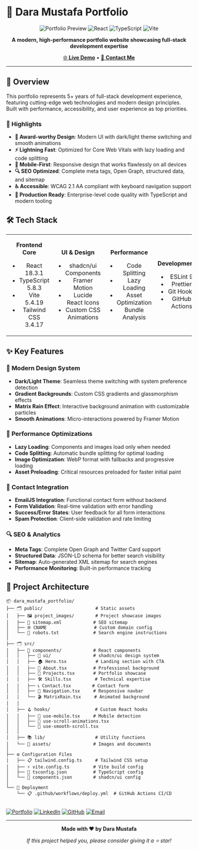 # 🚀 Dara Mustafa Portfolio

<div align="center">

![Portfolio Preview](https://img.shields.io/badge/Status-Live-brightgreen?style=for-the-badge)
![React](https://img.shields.io/badge/React-18.3.1-61DAFB?style=for-the-badge&logo=react&logoColor=white)
![TypeScript](https://img.shields.io/badge/TypeScript-5.8.3-3178C6?style=for-the-badge&logo=typescript&logoColor=white)
![Vite](https://img.shields.io/badge/Vite-5.4.19-646CFF?style=for-the-badge&logo=vite&logoColor=white)

**A modern, high-performance portfolio website showcasing full-stack development expertise**

[🌐 **Live Demo**](https://www.daramustafa.me) • [📧 **Contact Me**](mailto:daramustafam@gmail.com)

</div>

---

## 🎯 Overview

This portfolio represents 5+ years of full-stack development experience, featuring cutting-edge web technologies and modern design principles. Built with performance, accessibility, and user experience as top priorities.

### 🌟 Highlights

- **🎨 Award-worthy Design**: Modern UI with dark/light theme switching and smooth animations
- **⚡ Lightning Fast**: Optimized for Core Web Vitals with lazy loading and code splitting
- **📱 Mobile-First**: Responsive design that works flawlessly on all devices
- **🔍 SEO Optimized**: Complete meta tags, Open Graph, structured data, and sitemap
- **♿ Accessible**: WCAG 2.1 AA compliant with keyboard navigation support
- **🚀 Production Ready**: Enterprise-level code quality with TypeScript and modern tooling

## 🛠️ Tech Stack

<table>
<tr>
<td align="center" width="25%">

**Frontend Core**
- React 18.3.1
- TypeScript 5.8.3
- Vite 5.4.19
- Tailwind CSS 3.4.17

</td>
<td align="center" width="25%">

**UI & Design**
- shadcn/ui Components
- Framer Motion
- Lucide React Icons
- Custom CSS Animations

</td>
<td align="center" width="25%">

**Performance**
- Code Splitting
- Lazy Loading
- Asset Optimization
- Bundle Analysis

</td>
<td align="center" width="25%">

**Development**
- ESLint 9
- Prettier
- Git Hooks
- GitHub Actions

</td>
</tr>
</table>

## ✨ Key Features

### 🎨 **Modern Design System**
- **Dark/Light Theme**: Seamless theme switching with system preference detection
- **Gradient Backgrounds**: Custom CSS gradients and glassmorphism effects
- **Matrix Rain Effect**: Interactive background animation with customizable particles
- **Smooth Animations**: Micro-interactions powered by Framer Motion

### 🚀 **Performance Optimizations**
- **Lazy Loading**: Components and images load only when needed
- **Code Splitting**: Automatic bundle splitting for optimal loading
- **Image Optimization**: WebP format with fallbacks and progressive loading
- **Asset Preloading**: Critical resources preloaded for faster initial paint

### 📧 **Contact Integration**
- **EmailJS Integration**: Functional contact form without backend
- **Form Validation**: Real-time validation with error handling
- **Success/Error States**: User feedback for all form interactions
- **Spam Protection**: Client-side validation and rate limiting

### 🔍 **SEO & Analytics**
- **Meta Tags**: Complete Open Graph and Twitter Card support
- **Structured Data**: JSON-LD schema for better search visibility
- **Sitemap**: Auto-generated XML sitemap for search engines
- **Performance Monitoring**: Built-in performance tracking

## 📁 Project Architecture

```
📦 dara_mustafa_portfolio/
├── 🗂️ public/                    # Static assets
│   ├── 🖼️ project_images/        # Project showcase images
│   ├── 📄 sitemap.xml            # SEO sitemap
│   ├── 🌐 CNAME                  # Custom domain config
│   └── 🤖 robots.txt             # Search engine instructions
│
├── 🗂️ src/
│   ├── 🧩 components/            # React components
│   │   ├── 🎨 ui/                # shadcn/ui design system
│   │   ├── 🏠 Hero.tsx           # Landing section with CTA
│   │   ├── 👤 About.tsx          # Professional background
│   │   ├── 💼 Projects.tsx       # Portfolio showcase
│   │   ├── 🛠️ Skills.tsx         # Technical expertise
│   │   ├── 📞 Contact.tsx        # Contact form
│   │   ├── 🧭 Navigation.tsx     # Responsive navbar
│   │   └── 🎬 MatrixRain.tsx     # Animated background
│   │
│   ├── 🪝 hooks/                 # Custom React hooks
│   │   ├── 📱 use-mobile.tsx     # Mobile detection
│   │   ├── 🎯 use-scroll-animations.tsx
│   │   └── 🚀 use-smooth-scroll.tsx
│   │
│   ├── 📚 lib/                   # Utility functions
│   └── 🎨 assets/                # Images and documents
│
├── ⚙️ Configuration Files
│   ├── 📋 tailwind.config.ts     # Tailwind CSS setup
│   ├── ⚡ vite.config.ts         # Vite build config
│   ├── 📝 tsconfig.json          # TypeScript config
│   └── 🔧 components.json        # shadcn/ui config
│
└── 🚀 Deployment
    └── 📋 .github/workflows/deploy.yml  # GitHub Actions CI/CD
```

##
[![Portfolio](https://img.shields.io/badge/Portfolio-FF5722?style=for-the-badge&logo=google-chrome&logoColor=white)](https://www.daramustafa.me)
[![LinkedIn](https://img.shields.io/badge/LinkedIn-0077B5?style=for-the-badge&logo=linkedin&logoColor=white)](https://linkedin.com/in/dara-mustafa)
[![GitHub](https://img.shields.io/badge/GitHub-100000?style=for-the-badge&logo=github&logoColor=white)](https://github.com/dara01x)
[![Email](https://img.shields.io/badge/Email-D14836?style=for-the-badge&logo=gmail&logoColor=white)](mailto:daramistefa30@gmail.com)

</div>

---

<div align="center">

**Made with ❤️ by Dara Mustafa**

*If this project helped you, please consider giving it a ⭐ star!*

</div>
